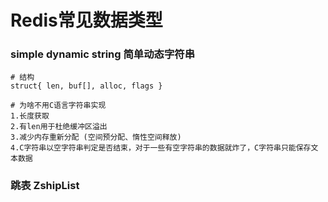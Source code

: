 # Redis常见数据类型

### simple dynamic string 简单动态字符串
```
# 结构
struct{ len, buf[], alloc, flags }

# 为啥不用C语言字符串实现
1.长度获取
2.有len用于杜绝缓冲区溢出
3.减少内存重新分配 (空间预分配、惰性空间释放)
4.C字符串以空字符串判定是否结束，对于一些有空字符串的数据就炸了，C字符串只能保存文本数据
```


### 跳表 ZshipList

